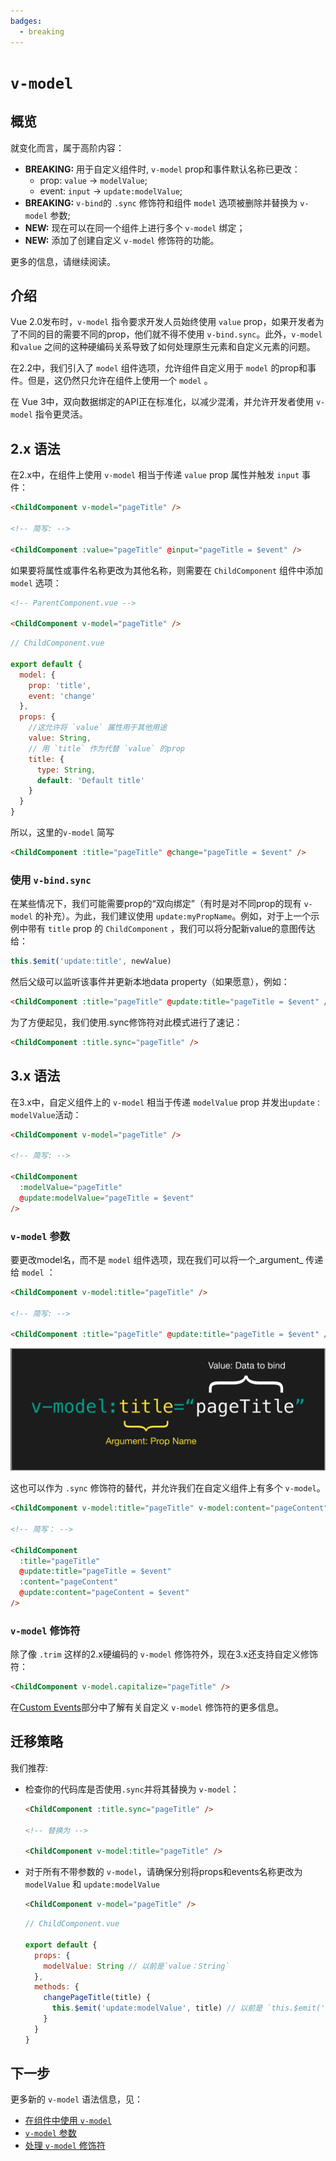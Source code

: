 ```yaml
---
badges:
  - breaking
---
```


# `v-model` <MigrationBadges :badges="$frontmatter.badges" />

## 概览

就变化而言，属于高阶内容：

- **BREAKING:** 用于自定义组件时, `v-model` prop和事件默认名称已更改：
  - prop: `value` -> `modelValue`;
  - event: `input` -> `update:modelValue`;
- **BREAKING:** `v-bind`的 `.sync` 修饰符和组件 `model` 选项被删除并替换为 `v-model` 参数;
- **NEW:** 现在可以在同一个组件上进行多个 `v-model` 绑定；
- **NEW:** 添加了创建自定义 `v-model` 修饰符的功能。

更多的信息，请继续阅读。

## 介绍

Vue 2.0发布时，`v-model` 指令要求开发人员始终使用 `value` prop，如果开发者为了不同的目的需要不同的prop，他们就不得不使用 `v-bind.sync`。此外，`v-model` 和`value` 之间的这种硬编码关系导致了如何处理原生元素和自定义元素的问题。

在2.2中，我们引入了 `model` 组件选项，允许组件自定义用于 `model` 的prop和事件。但是，这仍然只允许在组件上使用一个 `model` 。

在 Vue 3中，双向数据绑定的API正在标准化，以减少混淆，并允许开发者使用 `v-model` 指令更灵活。

## 2.x 语法

在2.x中，在组件上使用 `v-model` 相当于传递 `value` prop 属性并触发 `input` 事件：


```html
<ChildComponent v-model="pageTitle" />

<!-- 简写: -->

<ChildComponent :value="pageTitle" @input="pageTitle = $event" />
```

如果要将属性或事件名称更改为其他名称，则需要在 `ChildComponent` 组件中添加 `model` 选项：

```html
<!-- ParentComponent.vue -->

<ChildComponent v-model="pageTitle" />
```

```js
// ChildComponent.vue

export default {
  model: {
    prop: 'title',
    event: 'change'
  },
  props: {
    //这允许将 `value` 属性用于其他用途
    value: String,
    // 用 `title` 作为代替 `value` 的prop
    title: {
      type: String,
      default: 'Default title'
    }
  }
}
```

所以，这里的`v-model` 简写

```html
<ChildComponent :title="pageTitle" @change="pageTitle = $event" />
```

### 使用 `v-bind.sync`

在某些情况下，我们可能需要prop的“双向绑定”（有时是对不同prop的现有 `v-model` 的补充）。为此，我们建议使用 `update:myPropName`。例如，对于上一个示例中带有 `title` prop 的 `ChildComponent` ，我们可以将分配新value的意图传达给：

```js
this.$emit('update:title', newValue)
```

然后父级可以监听该事件并更新本地data property（如果愿意），例如：

```html
<ChildComponent :title="pageTitle" @update:title="pageTitle = $event" />
```

为了方便起见，我们使用.sync修饰符对此模式进行了速记：

```html
<ChildComponent :title.sync="pageTitle" />
```

## 3.x 语法

在3.x中，自定义组件上的 `v-model` 相当于传递 `modelValue` prop 并发出`update：modelValue`活动：

```html
<ChildComponent v-model="pageTitle" />

<!-- 简写: -->

<ChildComponent
  :modelValue="pageTitle"
  @update:modelValue="pageTitle = $event"
/>
```

### `v-model` 参数

要更改model名，而不是 `model` 组件选项，现在我们可以将一个_argument_ 传递给 `model` ：

```html
<ChildComponent v-model:title="pageTitle" />

<!-- 简写: -->

<ChildComponent :title="pageTitle" @update:title="pageTitle = $event" />
```

![v-bind anatomy](/images/v-bind-instead-of-sync.png)

这也可以作为 `.sync` 修饰符的替代，并允许我们在自定义组件上有多个 `v-model`。

```html
<ChildComponent v-model:title="pageTitle" v-model:content="pageContent" />

<!-- 简写： -->

<ChildComponent
  :title="pageTitle"
  @update:title="pageTitle = $event"
  :content="pageContent"
  @update:content="pageContent = $event"
/>
```

### `v-model` 修饰符

除了像 `.trim` 这样的2.x硬编码的 `v-model` 修饰符外，现在3.x还支持自定义修饰符：

```html
<ChildComponent v-model.capitalize="pageTitle" />
```

在[Custom Events](../component-custom-events.html#handling-v-model-modifiers)部分中了解有关自定义 `v-model` 修饰符的更多信息。

## 迁移策略

我们推荐:

- 检查你的代码库是否使用`.sync`并将其替换为 `v-model`：

  ```html
  <ChildComponent :title.sync="pageTitle" />

  <!-- 替换为 -->

  <ChildComponent v-model:title="pageTitle" />
  ```

- 对于所有不带参数的 `v-model`，请确保分别将props和events名称更改为 `modelValue` 和 `update:modelValue` 

  ```html
  <ChildComponent v-model="pageTitle" />
  ```

  ```js
  // ChildComponent.vue

  export default {
    props: {
      modelValue: String // 以前是`value：String`
    },
    methods: {
      changePageTitle(title) {
        this.$emit('update:modelValue', title) // 以前是 `this.$emit('input', title)`
      }
    }
  }
  ```

## 下一步

更多新的 `v-model` 语法信息，见：
- [在组件中使用 `v-model` ](../component-basics.html#using-v-model-on-components)
- [`v-model` 参数](../component-custom-events.html#v-model-arguments)
- [处理 `v-model` 修饰符](../component-custom-events.html#v-model-arguments)
